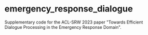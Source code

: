 # emergency_response_dialogue
Supplementary code for the ACL-SRW 2023 paper "Towards Efficient Dialogue Processing in the Emergency Response Domain".

